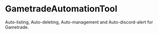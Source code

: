 # GametradeAutomationTool
Auto-listing, Auto-deleting, Auto-management and Auto-discord-alert for Gametrade.
